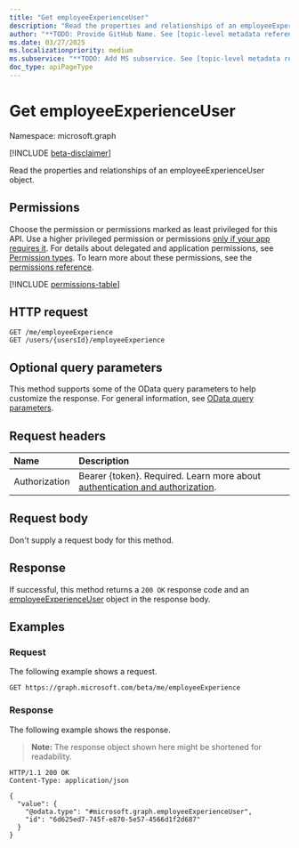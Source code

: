 ```yaml
---
title: "Get employeeExperienceUser"
description: "Read the properties and relationships of an employeeExperienceUser object."
author: "**TODO: Provide GitHub Name. See [topic-level metadata reference](https://eng.ms/docs/products/microsoft-graph-service/microsoft-graph/document-apis/metadata)**"
ms.date: 03/27/2025
ms.localizationpriority: medium
ms.subservice: "**TODO: Add MS subservice. See [topic-level metadata reference](https://eng.ms/docs/products/microsoft-graph-service/microsoft-graph/document-apis/metadata)**"
doc_type: apiPageType
---
```


# Get employeeExperienceUser

Namespace: microsoft.graph

[!INCLUDE [beta-disclaimer](../../includes/beta-disclaimer.md)]

Read the properties and relationships of an employeeExperienceUser object.

## Permissions

Choose the permission or permissions marked as least privileged for this API. Use a higher privileged permission or permissions [only if your app requires it](/graph/permissions-overview#best-practices-for-using-microsoft-graph-permissions). For details about delegated and application permissions, see [Permission types](/graph/permissions-overview#permission-types). To learn more about these permissions, see the [permissions reference](/graph/permissions-reference).

<!-- {
  "blockType": "permissions",
  "name": "employeeexperienceuser-get-permissions"
}
-->
[!INCLUDE [permissions-table](../includes/permissions/employeeexperienceuser-get-permissions.md)]

## HTTP request

<!-- {
  "blockType": "ignored"
}
-->
``` http
GET /me/employeeExperience
GET /users/{usersId}/employeeExperience
```

## Optional query parameters

This method supports some of the OData query parameters to help customize the response. For general information, see [OData query parameters](/graph/query-parameters).

## Request headers

|Name|Description|
|:---|:---|
|Authorization|Bearer {token}. Required. Learn more about [authentication and authorization](/graph/auth/auth-concepts).|

## Request body

Don't supply a request body for this method.

## Response

If successful, this method returns a `200 OK` response code and an [employeeExperienceUser](../resources/employeeexperienceuser.md) object in the response body.

## Examples

### Request

The following example shows a request.
<!-- {
  "blockType": "request",
  "name": "get_employeeexperienceuser"
}
-->
``` http
GET https://graph.microsoft.com/beta/me/employeeExperience
```


### Response

The following example shows the response.
>**Note:** The response object shown here might be shortened for readability.
<!-- {
  "blockType": "response",
  "truncated": true,
  "@odata.type": "microsoft.graph.employeeExperienceUser"
}
-->
``` http
HTTP/1.1 200 OK
Content-Type: application/json

{
  "value": {
    "@odata.type": "#microsoft.graph.employeeExperienceUser",
    "id": "6d625ed7-745f-e870-5e57-4566d1f2d687"
  }
}
```

